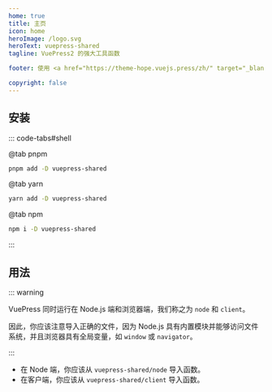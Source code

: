 ```yaml
---
home: true
title: 主页
icon: home
heroImage: /logo.svg
heroText: vuepress-shared
tagline: VuePress2 的强大工具函数

footer: 使用 <a href="https://theme-hope.vuejs.press/zh/" target="_blank">VuePress Theme Hope</a> 主题 | MIT 协议, 版权所有 © 2019-present Mr.Hope

copyright: false
---
```


## 安装

::: code-tabs#shell

@tab pnpm

```bash
pnpm add -D vuepress-shared
```

@tab yarn

```bash
yarn add -D vuepress-shared
```

@tab npm

```bash
npm i -D vuepress-shared
```

:::

## 用法

::: warning

VuePress 同时运行在 Node.js 端和浏览器端，我们称之为 `node` 和 `client`。

因此，你应该注意导入正确的文件，因为 Node.js 具有内置模块并能够访问文件系统，并且浏览器具有全局变量，如 `window` 或 `navigator`。

:::

- 在 Node 端，你应该从 `vuepress-shared/node` 导入函数。
- 在客户端，你应该从 `vuepress-shared/client` 导入函数。

<NetlifyBadge alt="通过 Netlify 部署" />

<script setup lang="ts">
import NetlifyBadge from "@NetlifyBadge";
</script>
